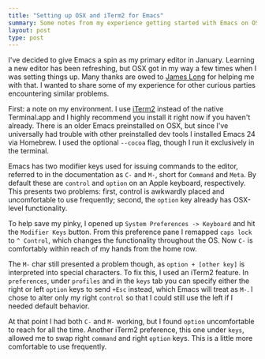 ```yaml
---
title: "Setting up OSX and iTerm2 for Emacs"
summary: Some notes from my experience getting started with Emacs on OSX.
layout: post
type: post
---
```


I've decided to give Emacs a spin as my primary editor in January. Learning a new editor has been refreshing, but OSX got in my way a few times when I was setting things up. Many thanks are owed to [James Long](http://jlongster.com/) for helping me with that. I wanted to share some of my experience for other curious parties encountering similar problems.

First: a note on my environment. I use [iTerm2](http://www.iterm2.com) instead of the native Terminal.app and I highly recommend you install it right now if you haven't already. There is an older Emacs preinstalled on OSX, but since I've universally had trouble with other preinstalled dev tools I installed Emacs 24 via Homebrew. I used the optional `--cocoa` flag, though I run it exclusively in the terminal.

Emacs has two modifier keys used for issuing commands to the editor, referred to in the documentation as `C-` and `M-`, short for `Command` and `Meta`. By default these are `control` and `option` on an Apple keyboard, respectively. This presents two problems: first, control is awkwardly placed and uncomfortable to use frequently; second, the `option` key already has OSX-level functionality.

To help save my pinky, I opened up `System Preferences -> Keyboard` and hit the `Modifier Keys` button. From this preference pane I remapped `caps lock` to `^ Control`, which changes the functionality throughout the OS. Now `C-` is comfortably within reach of my hands from the home row.

The `M-` char still presented a problem though, as `option + [other key]` is interpreted into special characters. To fix this, I used an iTerm2 feature. In `preferences`, under `profiles` and in the `keys` tab you can specify either the right or left `option` keys to send `+Esc` instead, which Emacs will treat as `M-`. I chose to alter only my right `control` so that I could still use the left if I needed default behavior.

At that point I had both `C-` and `M-` working, but I found `option` uncomfortable to reach for all the time. Another iTerm2 preference, this one under `keys`, allowed me to swap right `command` and right `option` keys. This is a little more comfortable to use frequently.
